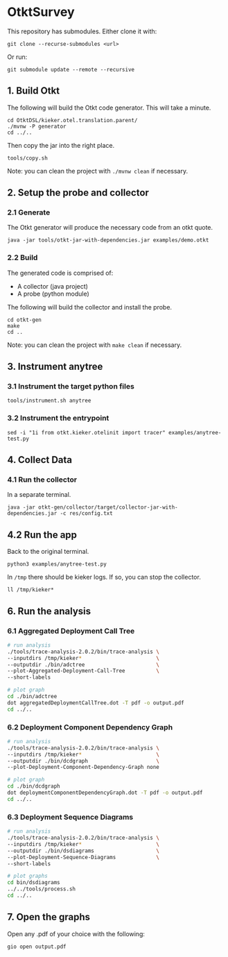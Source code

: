 # OtktSurvey

This repository has submodules.
Either clone it with:
```
git clone --recurse-submodules <url>
```
Or run:
```
git submodule update --remote --recursive
```

## 1. Build Otkt
The following will build the Otkt code generator.
This will take a minute.
```
cd OtktDSL/kieker.otel.translation.parent/
./mvnw -P generator
cd ../..
```
Then copy the jar into the right place.
```
tools/copy.sh
```

Note: you can clean the project with `./mvnw clean` if necessary. 

## 2. Setup the probe and collector

### 2.1 Generate
The Otkt generator will produce the necessary code from an otkt quote.
```
java -jar tools/otkt-jar-with-dependencies.jar examples/demo.otkt
```

### 2.2 Build
The generated code is comprised of:
- A collector (java project)
- A probe (python module)

The following will build the collector and install the probe.
```
cd otkt-gen
make
cd ..
```
Note: you can clean the project with `make clean` if necessary. 

## 3. Instrument anytree

### 3.1 Instrument the target python files
```
tools/instrument.sh anytree
```

### 3.2 Instrument the entrypoint
```
sed -i "1i from otkt.kieker.otelinit import tracer" examples/anytree-test.py
```

## 4. Collect Data

### 4.1 Run the collector
In a separate terminal.
```
java -jar otkt-gen/collector/target/collector-jar-with-dependencies.jar -c res/config.txt
```

## 4.2 Run the app
Back to the original terminal.
```
python3 examples/anytree-test.py
```
In `/tmp` there should be kieker logs. If so, you can stop the collector.
```
ll /tmp/kieker*
```

## 6. Run the analysis

### 6.1 Aggregated Deployment Call Tree
```bash
# run analysis
./tools/trace-analysis-2.0.2/bin/trace-analysis \
--inputdirs /tmp/kieker*                        \
--outputdir ./bin/adctree                       \
--plot-Aggregated-Deployment-Call-Tree          \
--short-labels

# plot graph
cd ./bin/adctree
dot aggregatedDeploymentCallTree.dot -T pdf -o output.pdf
cd ../..
```

### 6.2 Deployment Component Dependency Graph
```bash
# run analysis 
./tools/trace-analysis-2.0.2/bin/trace-analysis \
--inputdirs /tmp/kieker*                        \
--outputdir ./bin/dcdgraph                      \
--plot-Deployment-Component-Dependency-Graph none

# plot graph
cd ./bin/dcdgraph
dot deploymentComponentDependencyGraph.dot -T pdf -o output.pdf
cd ../..
```

### 6.3 Deployment Sequence Diagrams
```bash
# run analysis
./tools/trace-analysis-2.0.2/bin/trace-analysis \
--inputdirs /tmp/kieker*                        \
--outputdir ./bin/dsdiagrams                    \
--plot-Deployment-Sequence-Diagrams             \
--short-labels

# plot graphs
cd bin/dsdiagrams
../../tools/process.sh
cd ../..
```

## 7. Open the graphs
Open any .pdf of your choice with the following:
```
gio open output.pdf
```


